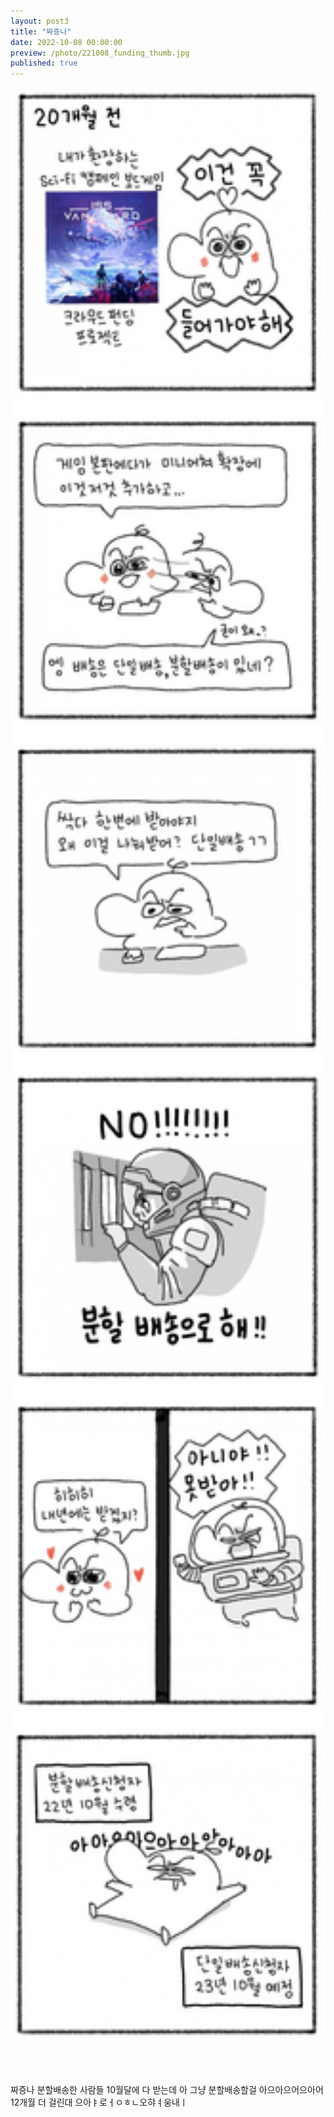 ```yaml
---
layout: post3
title: "짜증나"
date: 2022-10-08 00:00:00
preview: /photo/221008_funding_thumb.jpg
published: true
---
```


<img src="/photo/221008_funding.jpg" width="1000">

<br/><br/>

짜증나 분할배송한 사람들 10월달에 다 받는데
아 그냥 분할배송할걸
아으아으어으아어
12개월 더 걸린대 으아ㅑ로ㅓㅇㅎㄴ오햐ㅕ웅내ㅣ

